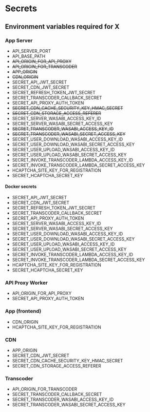 # Secrets

## Environment variables required for X

### App Server

- API_SERVER_PORT
- API_BASE_PATH
- ~~API_ORIGIN_FOR_API_PROXY~~
- ~~API_ORIGIN_FOR_TRANSCODER~~
- ~~APP_ORIGIN~~
- ~~CDN_ORIGIN~~
- SECRET_API_JWT_SECRET
- SECRET_CDN_JWT_SECRET
- SECRET_REFRESH_TOKEN_JWT_SECRET
- SECRET_TRANSCODER_CALLBACK_SECRET
- SECRET_API_PROXY_AUTH_TOKEN
- ~~SECRET_CDN_CACHE_SECURITY_KEY_HMAC_SECRET~~
- ~~SECRET_CDN_STORAGE_ACCESS_REFERER~~
- SECRET_SERVER_WASABI_ACCESS_KEY_ID
- SECRET_SERVER_WASABI_SECRET_ACCESS_KEY
- ~~SECRET_TRANSCODER_WASABI_ACCESS_KEY_ID~~
- ~~SECRET_TRANSCODER_WASABI_SECRET_ACCESS_KEY~~
- SECRET_USER_DOWNLOAD_WASABI_ACCESS_KEY_ID
- SECRET_USER_DOWNLOAD_WASABI_SECRET_ACCESS_KEY
- SECRET_USER_UPLOAD_WASABI_ACCESS_KEY_ID
- SECRET_USER_UPLOAD_WASABI_SECRET_ACCESS_KEY
- SECRET_INVOKE_TRANSCODER_LAMBDA_ACCESS_KEY_ID
- SECRET_INVOKE_TRANSCODER_LAMBDA_SECRET_ACCESS_KEY
- HCAPTCHA_SITE_KEY_FOR_REGISTRATION
- SECRET_HCAPTCHA_SECRET_KEY

#### Docker secrets

- SECRET_API_JWT_SECRET
- SECRET_CDN_JWT_SECRET
- SECRET_REFRESH_TOKEN_JWT_SECRET
- SECRET_TRANSCODER_CALLBACK_SECRET
- SECRET_API_PROXY_AUTH_TOKEN
- SECRET_SERVER_WASABI_ACCESS_KEY_ID
- SECRET_SERVER_WASABI_SECRET_ACCESS_KEY
- SECRET_USER_DOWNLOAD_WASABI_ACCESS_KEY_ID
- SECRET_USER_DOWNLOAD_WASABI_SECRET_ACCESS_KEY
- SECRET_USER_UPLOAD_WASABI_ACCESS_KEY_ID
- SECRET_USER_UPLOAD_WASABI_SECRET_ACCESS_KEY
- SECRET_INVOKE_TRANSCODER_LAMBDA_ACCESS_KEY_ID
- SECRET_INVOKE_TRANSCODER_LAMBDA_SECRET_ACCESS_KEY
- HCAPTCHA_SITE_KEY_FOR_REGISTRATION
- SECRET_HCAPTCHA_SECRET_KEY

### API Proxy Worker

- API_ORIGIN_FOR_API_PROXY
- SECRET_API_PROXY_AUTH_TOKEN

### App (frontend)

- CDN_ORIGIN
- HCAPTCHA_SITE_KEY_FOR_REGISTRATION

### CDN

- APP_ORIGIN
- SECRET_CDN_JWT_SECRET
- SECRET_CDN_CACHE_SECURITY_KEY_HMAC_SECRET
- SECRET_CDN_STORAGE_ACCESS_REFERER

### Transcoder

- API_ORIGIN_FOR_TRANSCODER
- SECRET_TRANSCODER_CALLBACK_SECRET
- SECRET_TRANSCODER_WASABI_ACCESS_KEY_ID
- SECRET_TRANSCODER_WASABI_SECRET_ACCESS_KEY
